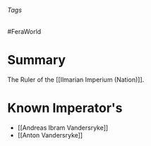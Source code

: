 ###### Tags

#FeraWorld

# Summary

The Ruler of the [[Ilmarian Imperium (Nation)]].

# Known Imperator's

- [[Andreas Ibram Vandersryke]]
- [[Anton Vandersryke]]